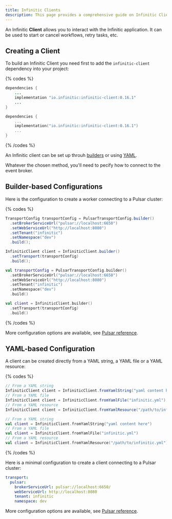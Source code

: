 ```yaml
---
title: Infinitic Clients
description: This page provides a comprehensive guide on Infinitic Clients, essential components for interacting with Infinitic applications. Learn how to create, configure, and utilize clients to manage workflows, retry tasks, and perform other crucial operations in your distributed system. Discover the flexibility of builder-based and YAML-based configurations for seamless integration with your Infinitic infrastructure.
---
```


An Infinitic **Client**  allows you to interact with the Infinitic application. It can be used to start or cancel workflows, retry tasks, etc.

## Creating a Client

To build an Infinitic Client you need first to add the `infinitic-client` dependency into your project:

{% codes %}

```java
dependencies {
    ...
    implementation "io.infinitic:infinitic-client:0.16.1"
    ...
}
```

```kotlin
dependencies {
    ...
    implementation("io.infinitic:infinitic-client:0.16.1")
    ...
}
```

{% /codes %}

An Infinitic client can be set up throuh [builders](#builder-based-configuration) or using [YAML](#yaml-based-configuration). 

Whatever the chosen method, you'll need to pecify how to connect to the event broker. 

## Builder-based Configurations

Here is the configuration to create a worker connecting to a Pulsar cluster:

{% codes %}

```java
TransportConfig transportConfig = PulsarTransportConfig.builder()
  .setBrokerServiceUrl("pulsar://localhost:6650")
  .setWebServiceUrl("http://localhost:8080") 
  .setTenant("infinitic")
  .setNamespace("dev")
  .build();

InfiniticClient client = InfiniticClient.builder()
  .setTransport(transportConfig)
  .build();
```

```kotlin
val transportConfig = PulsarTransportConfig.builder()
  .setBrokerServiceUrl("pulsar://localhost:6650")
  .setWebServiceUrl("http://localhost:8080")
  .setTenant("infinitic")
  .setNamespace("dev")
  .build()

val client = InfiniticClient.builder()
  .setTransport(transportConfig)
  .build()
``` 

{% /codes %}

More configuration options are available, see [Pulsar reference](/docs/references/pulsar).

## YAML-based Configuration

A client can be created directly from a YAML string, a YAML file or a YAML resource:

{% codes %}

```java
// From a YAML string
InfiniticClient client = InfiniticClient.fromYamlString("yaml content here");
// From a YAML file
InfiniticClient client = InfiniticClient.fromYamlFile("infinitic.yml");
// From a YAML resource
InfiniticClient client = InfiniticClient.fromYamlResource("/path/to/infinitic.yml");
```

```kotlin
// From a YAML string
val client = InfiniticClient.fromYamlString("yaml content here")
// From a YAML file
val client = InfiniticClient.fromYamlFile("infinitic.yml")
// From a YAML resource
val client = InfiniticClient.fromYamlResource("/path/to/infinitic.yml")
```

{% /codes %}

Here is a minimal configuration to create a client connecting to a Pulsar cluster:

```yaml
transport:
  pulsar:
    brokerServiceUrl: pulsar://localhost:6650/
    webServiceUrl: http://localhost:8080
    tenant: infinitic
    namespace: dev
```

More configuration options are available, see [Pulsar reference](/docs/references/pulsar).



